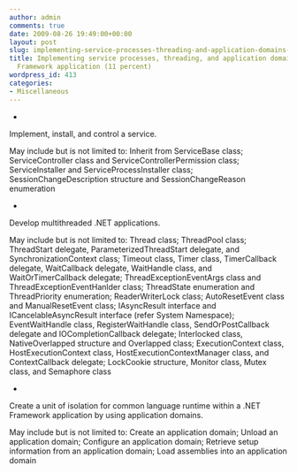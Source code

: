 ```yaml
---
author: admin
comments: true
date: 2009-08-26 19:49:00+00:00
layout: post
slug: implementing-service-processes-threading-and-application-domains-in-a-net-framework-application-11-percent
title: Implementing service processes, threading, and application domains in a .NET
  Framework application (11 percent)
wordpress_id: 413
categories:
- Miscellaneous
---
```


  
  *     

Implement, install, and control a service.

       
     

May include but is not limited to: Inherit from ServiceBase class; ServiceController class and ServiceControllerPermission class; ServiceInstaller and ServiceProcessInstaller class; SessionChangeDescription structure and SessionChangeReason enumeration

       

   
  *       

Develop multithreaded .NET applications.

         
       

May include but is not limited to: Thread class; ThreadPool class; ThreadStart delegate, ParameterizedThreadStart delegate, and SynchronizationContext class; Timeout class, Timer class, TimerCallback delegate, WaitCallback delegate, WaitHandle class, and WaitOrTimerCallback delegate; ThreadExceptionEventArgs class and ThreadExceptionEventHanlder class; ThreadState enumeration and ThreadPriority enumeration; ReaderWriterLock class; AutoResetEvent class and ManualResetEvent class; IAsyncResult interface and ICancelableAsyncResult interface (refer System Namespace); EventWaitHandle class, RegisterWaitHandle class, SendOrPostCallback delegate and IOCompletionCallback delegate; Interlocked class, NativeOverlapped structure and Overlapped class; ExecutionContext class, HostExecutionContext class, HostExecutionContextManager class, and ContextCallback delegate; LockCookie structure, Monitor class, Mutex class, and Semaphore class

            

   
  *       

Create a unit of isolation for common language runtime within a .NET Framework application by using application domains.

         
       

May include but is not limited to: Create an application domain; Unload an application domain; Configure an application domain; Retrieve setup information from an application domain; Load assemblies into an application domain

            

